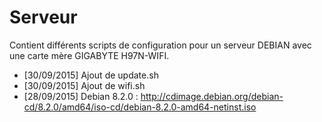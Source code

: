 # Serveur

Contient différents scripts de configuration pour un serveur DEBIAN avec une carte mère GIGABYTE H97N-WIFI.

- [30/09/2015] Ajout de update.sh
- [30/09/2015] Ajout de wifi.sh
- [28/09/2015] Debian 8.2.0 : http://cdimage.debian.org/debian-cd/8.2.0/amd64/iso-cd/debian-8.2.0-amd64-netinst.iso
